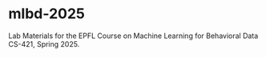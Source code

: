 # mlbd-2025
Lab Materials for the EPFL Course on Machine Learning for Behavioral Data CS-421, Spring 2025.
